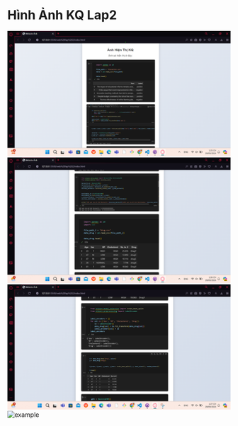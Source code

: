 
# Hình Ảnh KQ Lap2
![example](KQ1.png)
![example](KQ2.png)
![example](KQ3.png)
![example](KQ.4png)
